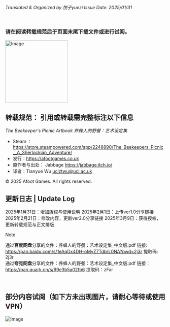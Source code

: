 _Translated & Organized by 悦子yuezi_
_Issue Date: 2025/01/31_


<br/>



### 请在阅读转载规范后于**页面末尾**下载文件或进行试阅。

<img width="197" alt="Image" src="https://github.com/user-attachments/assets/9da946dc-9278-49b0-8d6d-cd08ba44aabe" />

<br/>


## **转载规范：** 引用或转载需完整标注以下信息
_The Beekeeper's Picnic Artbook_
_养蜂人的野餐：艺术设定集_
- Steam ：https://store.steampowered.com/app/2248890/The_Beekeepers_Picnic__A_Sherlockian_Adventure/
- 发行：https://afootgames.co.uk
- 原作者与出处： Jabbage  https://jabbage.itch.io/
- 译者：Tianyue Wu  uclztwu@ucl.ac.uk


© 2025 Afoot Games. All rights reserved.
<br/>


## 更新日志 | Update Log
2025年1月31日：增加版权与使用说明
2025年2月1日：上传ver1.0分享链接
2025年2月21日：修改内容，更新ver2.0分享链接
2025年3月9日：获得授权，更新转载规范与正文排版

> [!NOTE]
> 通过**百度网盘**分享的文件：养蜂人的野餐：艺术设定集_中文版.pdf
> 链接: https://pan.baidu.com/s/1eAqDx4DH-oMyZ7TdbrL0NA?pwd=2j3r 
> 提取码: 2j3r 
> <br/>
> 通过**夸克网盘**分享的文件：养蜂人的野餐：艺术设定集_中文版.pdf
> 链接：https://pan.quark.cn/s/69e3b5a02fb6
> 提取码：zFar
<br/>


## 部分内容试阅（如下方未出现图片，请耐心等待或使用VPN）

![Image](https://github.com/user-attachments/assets/b1e4cda3-043d-4aed-aac5-e0cac7e3b00c)